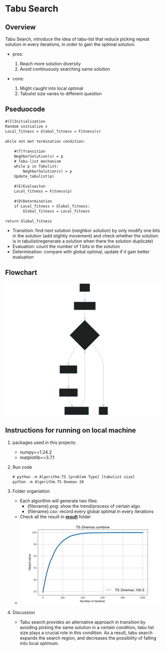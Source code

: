 # Tabu Search

## Overview

Tabu Search, introduce the idea of tabu-list that reduce picking repeat solution in every iterations, in order to gain the optimal solution.

- pros:
    1. Reach more solution diversity
    2. Avoid continuously searching same solution

- cons:
    1. Might caught into local optimal
    2. Tabulist size varies to different question

## Pseduocode

```shell
#(I)Initialization
Random initialize v
Local_fitness = Global_fitness = Fitness(v) 

while not met termination condition:

    #(T)Transition
    NeghborSolution(v) = p
    # Tabu-list mechanism
    while p in Tabulist:
        NeghborSolution(v) = p
    Update_tabulist(p)

    #(E)Evaluaiton
    Local_fitness = Fitness(p)

    #(D)Determination
    if Local_fitness > Global_fitness:
        Global_fitness = Local_fitness

return Global_fitness
```

- Transition: find next solution (neighbor solution) by only modify one bits in the solution (add slightly movement) and check whether the solution is in tabulist(regenerate a solution when there the solution duplicate)
- Evaluation: count the number of 1 bits in the solution
- Determination: compare with global optimal, update if it gain better evaluation

## Flowchart

![Flowchart](./TED_flowchart.svg)

## Instructions for running on local machine

1. packages used in this projects:

    - numpy==1.24.2
    - matplotlib==3.7.1

2. Run code

    ```shell
    # python -m Algorithm.TS [problem Type] [tabulist size]
    python -m Algorithm.TS Onemax 20
    ```

3. Folder organiation

    - Each algorithm will generate two files:
        - {filename}.png: show the trend/process of certain algo.
        - {filename}.csv: record every global optimal in every iterations
    - Check all the result in [**result**](../result/) folder
    - ![result for exhausive search](../result/TS_Onemax_combine.png)

4. Discussion
    - Tabu search provides an alternative approach in transition by avoiding picking the same solution in a certain condition, tabu list size plays a crucial role in this condition. As a result, tabu search expands the search region, and decreases the possibility of falling into local optimum.
